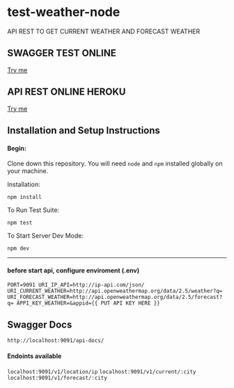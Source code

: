 # test-weather-node

API REST TO GET CURRENT WEATHER AND FORECAST WEATHER

## SWAGGER TEST ONLINE 
[Try me](https://wather-adalbeca.herokuapp.com/api-docs "API IN HEROKU")

## API REST ONLINE HEROKU
[Try me](https://wather-adalbeca.herokuapp.com/v1 "API IN HEROKU" )



## Installation and Setup Instructions

#### Begin:  

Clone down this repository. You will need `node` and `npm` installed globally on your machine.  

Installation:

`npm install`  

To Run Test Suite:  

`npm test`  

To Start Server Dev Mode:

`npm dev`  

---
#### before start api, configure enviroment (.env)
`PORT=9091
URI_IP_API=http://ip-api.com/json/
URI_CURRENT_WEATHER=http://api.openweathermap.org/data/2.5/weather?q=
URI_FORECAST_WEATHER=http://api.openweathermap.org/data/2.5/forecast?q=
APPI_KEY_WEATHER=&appid={{ PUT API KEY HERE }}`


## Swagger Docs
`http://localhost:9091/api-docs/`

####  Endoints available
`localhost:9091/v1/location/ip` 
`localhost:9091/v1/current/:city` 
`localhost:9091/v1/forecast/:city`